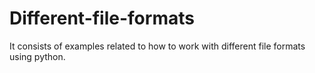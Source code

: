 # Different-file-formats
It consists of examples related to how to work with different file formats using python.
